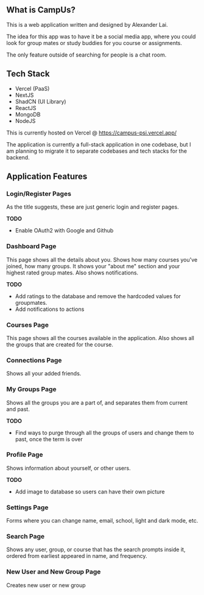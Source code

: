 ## What is CampUs?

This is a web application written and designed by Alexander Lai.

The idea for this app was to have it be a social media app, where you could look for group mates or study buddies for you course or assignments.

The only feature outside of searching for people is a chat room.

## Tech Stack

- Vercel (PaaS)
- NextJS
- ShadCN (UI Library)
- ReactJS
- MongoDB
- NodeJS

This is currently hosted on Vercel @ https://campus-psi.vercel.app/

The application is currently a full-stack application in one codebase, but I am planning to migrate it to separate codebases and tech stacks for the backend.

## Application Features

### Login/Register Pages

As the title suggests, these are just generic login and register pages.

**TODO**
- Enable OAuth2 with Google and Github

### Dashboard Page

This page shows all the details about you. Shows how many courses you've joined, how many groups. It shows your "about me" section and your highest rated group mates.
Also shows notifications.

**TODO**
- Add ratings to the database and remove the hardcoded values for groupmates.
- Add notifications to actions

### Courses Page

This page shows all the courses available in the application. Also shows all the groups that are created for the course.

### Connections Page

Shows all your added friends.

### My Groups Page

Shows all the groups you are a part of, and separates them from current and past.

**TODO**
- Find ways to purge through all the groups of users and change them to past, once the term is over

### Profile Page

Shows information about yourself, or other users.

**TODO**
- Add image to database so users can have their own picture

### Settings Page

Forms where you can change name, email, school, light and dark mode, etc.

### Search Page

Shows any user, group, or course that has the search prompts inside it, ordered from earliest appeared in name, and frequency.


### New User and New Group Page

Creates new user or new group
